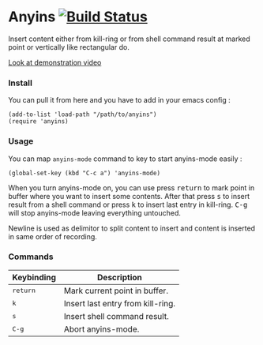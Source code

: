 # Anyins [![Build Status](https://travis-ci.org/antham/anyins.png?branch=master)](https://travis-ci.org/antham/anyins)

Insert content either from kill-ring or from shell command result at marked point or vertically like rectangular do.

[Look at demonstration video](http://www.dailymotion.com/video/x18pkp8_anyins-emacs-plugin_tech)

### Install

You can pull it from here and you have to add in your emacs config :

```elisp
(add-to-list 'load-path "/path/to/anyins")
(require 'anyins)
```

### Usage

You can map `anyins-mode` command to key to start anyins-mode easily :

```elisp
(global-set-key (kbd "C-c a") 'anyins-mode)
```

When you turn anyins-mode on, you can use press <kbd>return</kbd> to mark point in buffer where you want to insert some contents. After that press <kbd>s</kbd> to insert result from a shell command or press <kbd>k</kbd> to insert last entry in kill-ring. <kbd>C-g</kbd> will stop anyins-mode leaving everything untouched.

Newline is used as delimitor to split content to insert and content is inserted in same order of recording.

### Commands

Keybinding         | Description
-------------------|------------------------------------------------------------
<kbd>return</kbd>  | Mark current point in buffer.
<kbd>k</kbd>       | Insert last entry from kill-ring.
<kbd>s</kbd>       | Insert shell command result.
<kbd>C-g</kbd>     | Abort anyins-mode.
